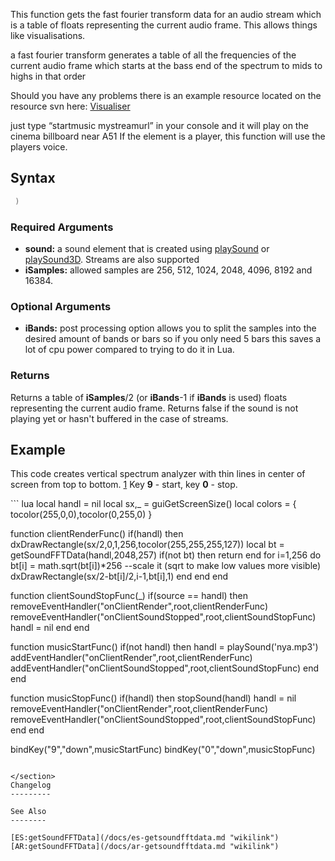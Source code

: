 This function gets the fast fourier transform data for an audio stream which is a table of floats representing the current audio frame. This allows things like visualisations.

a fast fourier transform generates a table of all the frequencies of the current audio frame which starts at the bass end of the spectrum to mids to highs in that order

Should you have any problems there is an example resource located on the resource svn here: [Visualiser](https://code.google.com/p/mtasa-resources/source/browse/#svn%2Ftrunk%2F%5Bgameplay%5D%2FVisualiser)

just type “startmusic mystreamurl” in your console and it will play on the cinema billboard near A51 If the element is a player, this function will use the players voice.

Syntax
------

``` lua
 )
```

### Required Arguments

-   **sound:** a sound element that is created using [playSound](/docs/playsound.md "wikilink") or [playSound3D](/docs/playsound3d.md "wikilink"). Streams are also supported
-   **iSamples:** allowed samples are 256, 512, 1024, 2048, 4096, 8192 and 16384.

### Optional Arguments

-   **iBands:** post processing option allows you to split the samples into the desired amount of bands or bars so if you only need 5 bars this saves a lot of cpu power compared to trying to do it in Lua.

### Returns

Returns a table of **iSamples**/2 (or **iBands**-1 if **iBands** is used) floats representing the current audio frame. Returns false if the sound is not playing yet or hasn't buffered in the case of streams.

Example
-------

This code creates vertical spectrum analyzer with thin lines in center of screen from top to bottom. [1](http://imageshack.com/a/img543/79/i4oz.png) Key **9** - start, key **0** - stop.

<section name="Client" class="client" show="true">
``` lua
local handl = nil
local sx,_ = guiGetScreenSize()
local colors = { tocolor(255,0,0),tocolor(0,255,0) }
 
function clientRenderFunc()
    if(handl) then
    dxDrawRectangle(sx/2,0,1,256,tocolor(255,255,255,127))
        local bt = getSoundFFTData(handl,2048,257)
    if(not bt) then return end
        for i=1,256 do
            bt[i] = math.sqrt(bt[i])*256 --scale it (sqrt to make low values more visible)
            dxDrawRectangle(sx/2-bt[i]/2,i-1,bt[i],1)
        end
    end
end

function clientSoundStopFunc(_)
    if(source == handl) then
    removeEventHandler("onClientRender",root,clientRenderFunc)
    removeEventHandler("onClientSoundStopped",root,clientSoundStopFunc)
    handl = nil
    end
end
 
function musicStartFunc()
    if(not handl) then
        handl = playSound('nya.mp3')
        addEventHandler("onClientRender",root,clientRenderFunc)
    addEventHandler("onClientSoundStopped",root,clientSoundStopFunc)
    end
end
 
function musicStopFunc()
    if(handl) then
        stopSound(handl)
        handl = nil
        removeEventHandler("onClientRender",root,clientRenderFunc)
    removeEventHandler("onClientSoundStopped",root,clientSoundStopFunc)
    end
end
 
bindKey("9","down",musicStartFunc)
bindKey("0","down",musicStopFunc)
```

</section>
Changelog
---------

See Also
--------

[ES:getSoundFFTData](/docs/es-getsoundfftdata.md "wikilink") [AR:getSoundFFTData](/docs/ar-getsoundfftdata.md "wikilink")
